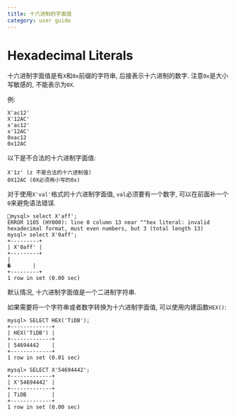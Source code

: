 ```yaml
---
title: 十六进制的字面值
category: user guide
---
```


# Hexadecimal Literals

十六进制字面值是有`X`和`0x`前缀的字符串, 后接表示十六进制的数字. 注意`0x`是大小写敏感的, 不能表示为`0X`.

例:

```
X'ac12'
X'12AC'
x'ac12'
x'12AC'
0xac12
0x12AC
```

以下是不合法的十六进制字面值:

```
X'1z' (z 不是合法的十六进制值)
0X12AC (0X必须用小写的0x)
```

对于使用`X'val'`格式的十六进制字面值, `val`必须要有一个数字, 可以在前面补一个`0`来避免语法错误.

```
mysql> select X'aff';
ERROR 1105 (HY000): line 0 column 13 near ""hex literal: invalid hexadecimal format, must even numbers, but 3 (total length 13)
mysql> select X'0aff';
+---------+
| X'0aff' |
+---------+
|
�       |
+---------+
1 row in set (0.00 sec)
```

默认情况, 十六进制字面值是一个二进制字符串.

如果需要将一个字符串或者数字转换为十六进制字面值, 可以使用内建函数`HEX()`:

```
mysql> SELECT HEX('TiDB');
+-------------+
| HEX('TiDB') |
+-------------+
| 54694442    |
+-------------+
1 row in set (0.01 sec)

mysql> SELECT X'54694442';
+-------------+
| X'54694442' |
+-------------+
| TiDB        |
+-------------+
1 row in set (0.00 sec)
```